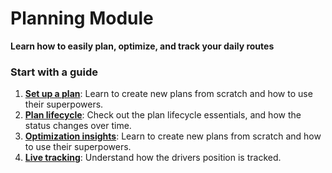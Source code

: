 # Planning Module

**Learn how to easily plan, optimize, and track your daily routes**

### Start with a guide

1. **[Set up a plan](/planning/set_up_a_plan.md)**: Learn to create new plans from scratch and how to use their superpowers.
2. **[Plan lifecycle](/planning/plan_lifecycle.md)**: Check out the plan lifecycle essentials, and how the status changes over time.
3. **[Optimization insights](/planning/optimization_insights.md)**: Learn to create new plans from scratch and how to use their superpowers.
4. **[Live tracking](/planning/live_tracking.md)**: Understand how the drivers position is tracked.
